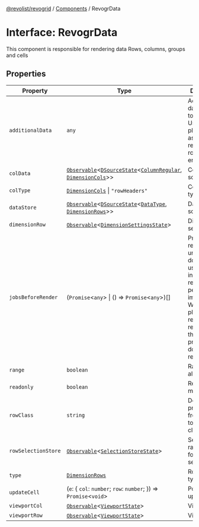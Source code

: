 [@revolist/revogrid](README.md) / [Components](Namespace.Components.md) / RevogrData

# Interface: RevogrData

This component is responsible for rendering data
Rows, columns, groups and cells

## Properties

| Property | Type | Description | Defined in |
| ------ | ------ | ------ | ------ |
| `additionalData` | `any` | Additional data to pass to renderer Used in plugins such as vue or react to pass root app entity to cells | [src/components.d.ts:316](https://github.com/revolist/revogrid/blob/825821baadfa2debcf4d39f08d4e13cf00eca4b8/src/components.d.ts#L316) |
| `colData` | [`Observable`](TypeAlias.Observable.md)\<[`DSourceState`](TypeAlias.DSourceState.md)\<[`ColumnRegular`](Interface.ColumnRegular.md), [`DimensionCols`](TypeAlias.DimensionCols.md)\>\> | Column source | [src/components.d.ts:320](https://github.com/revolist/revogrid/blob/825821baadfa2debcf4d39f08d4e13cf00eca4b8/src/components.d.ts#L320) |
| `colType` | [`DimensionCols`](TypeAlias.DimensionCols.md) \| `"rowHeaders"` | Column data type | [src/components.d.ts:324](https://github.com/revolist/revogrid/blob/825821baadfa2debcf4d39f08d4e13cf00eca4b8/src/components.d.ts#L324) |
| `dataStore` | [`Observable`](TypeAlias.Observable.md)\<[`DSourceState`](TypeAlias.DSourceState.md)\<[`DataType`](TypeAlias.DataType.md), [`DimensionRows`](TypeAlias.DimensionRows.md)\>\> | Data rows source | [src/components.d.ts:328](https://github.com/revolist/revogrid/blob/825821baadfa2debcf4d39f08d4e13cf00eca4b8/src/components.d.ts#L328) |
| `dimensionRow` | [`Observable`](TypeAlias.Observable.md)\<[`DimensionSettingsState`](Interface.DimensionSettingsState.md)\> | Dimension settings Y | [src/components.d.ts:332](https://github.com/revolist/revogrid/blob/825821baadfa2debcf4d39f08d4e13cf00eca4b8/src/components.d.ts#L332) |
| `jobsBeforeRender` | (`Promise`\<`any`\> \| () => `Promise`\<`any`\>)[] | Prevent rendering until job is done. Can be used for initial rendering performance improvement. When several plugins require initial rendering this will prevent double initial rendering. | [src/components.d.ts:336](https://github.com/revolist/revogrid/blob/825821baadfa2debcf4d39f08d4e13cf00eca4b8/src/components.d.ts#L336) |
| `range` | `boolean` | Range allowed | [src/components.d.ts:340](https://github.com/revolist/revogrid/blob/825821baadfa2debcf4d39f08d4e13cf00eca4b8/src/components.d.ts#L340) |
| `readonly` | `boolean` | Readonly mode | [src/components.d.ts:344](https://github.com/revolist/revogrid/blob/825821baadfa2debcf4d39f08d4e13cf00eca4b8/src/components.d.ts#L344) |
| `rowClass` | `string` | Defines property from which to read row class | [src/components.d.ts:348](https://github.com/revolist/revogrid/blob/825821baadfa2debcf4d39f08d4e13cf00eca4b8/src/components.d.ts#L348) |
| `rowSelectionStore` | [`Observable`](TypeAlias.Observable.md)\<[`SelectionStoreState`](TypeAlias.SelectionStoreState.md)\> | Selection, range, focus for row selection | [src/components.d.ts:352](https://github.com/revolist/revogrid/blob/825821baadfa2debcf4d39f08d4e13cf00eca4b8/src/components.d.ts#L352) |
| `type` | [`DimensionRows`](TypeAlias.DimensionRows.md) | Row data type | [src/components.d.ts:356](https://github.com/revolist/revogrid/blob/825821baadfa2debcf4d39f08d4e13cf00eca4b8/src/components.d.ts#L356) |
| `updateCell` | (`e`: \{ `col`: `number`; `row`: `number`; \}) => `Promise`\<`void`\> | Pointed cell update. | [src/components.d.ts:360](https://github.com/revolist/revogrid/blob/825821baadfa2debcf4d39f08d4e13cf00eca4b8/src/components.d.ts#L360) |
| `viewportCol` | [`Observable`](TypeAlias.Observable.md)\<[`ViewportState`](Interface.ViewportState.md)\> | Viewport X | [src/components.d.ts:364](https://github.com/revolist/revogrid/blob/825821baadfa2debcf4d39f08d4e13cf00eca4b8/src/components.d.ts#L364) |
| `viewportRow` | [`Observable`](TypeAlias.Observable.md)\<[`ViewportState`](Interface.ViewportState.md)\> | Viewport Y | [src/components.d.ts:368](https://github.com/revolist/revogrid/blob/825821baadfa2debcf4d39f08d4e13cf00eca4b8/src/components.d.ts#L368) |
